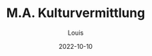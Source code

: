---
date: 2022-10-10
author: "Louis"
title: M.A. Kulturvermittlung
isNew: true
isLive: true
bookHidden: true
---